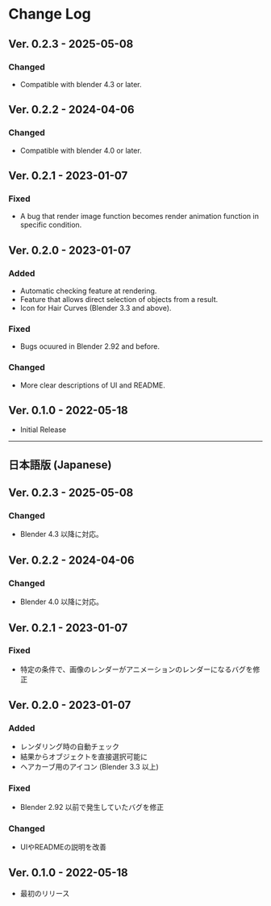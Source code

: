 # Change Log

## Ver. 0.2.3 - 2025-05-08
### Changed
- Compatible with blender 4.3 or later.

## Ver. 0.2.2 - 2024-04-06
### Changed
- Compatible with blender 4.0 or later.

## Ver. 0.2.1 - 2023-01-07
### Fixed
- A bug that render image function becomes render animation function in specific condition.

## Ver. 0.2.0 - 2023-01-07
### Added
- Automatic checking feature at rendering.
- Feature that allows direct selection of objects from a result.
- Icon for Hair Curves (Blender 3.3 and above).

### Fixed
- Bugs ocuured in Blender 2.92 and before.

### Changed
- More clear descriptions of UI and README.

## Ver. 0.1.0 - 2022-05-18

- Initial Release

---

## 日本語版 (Japanese)

## Ver. 0.2.3 - 2025-05-08
### Changed
- Blender 4.3 以降に対応。

## Ver. 0.2.2 - 2024-04-06
### Changed
- Blender 4.0 以降に対応。

## Ver. 0.2.1 - 2023-01-07
### Fixed
- 特定の条件で、画像のレンダーがアニメーションのレンダーになるバグを修正

## Ver. 0.2.0 - 2023-01-07
### Added
- レンダリング時の自動チェック
- 結果からオブジェクトを直接選択可能に
- ヘアカーブ用のアイコン (Blender 3.3 以上)

### Fixed
- Blender 2.92 以前で発生していたバグを修正

### Changed
- UIやREADMEの説明を改善

## Ver. 0.1.0 - 2022-05-18

- 最初のリリース
